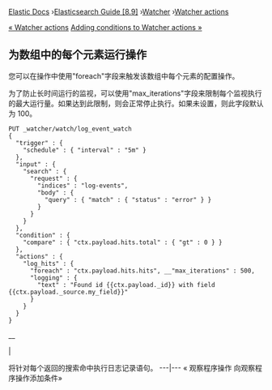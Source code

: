 

[Elastic Docs](/guide/) ›[Elasticsearch Guide [8.9]](index.md)
›[Watcher](xpack-alerting.md) ›[Watcher actions](actions.md)

[« Watcher actions](actions.md) [Adding conditions to Watcher actions
»](action-conditions.md)

## 为数组中的每个元素运行操作

您可以在操作中使用"foreach"字段来触发该数组中每个元素的配置操作。

为了防止长时间运行的监视，可以使用"max_iterations"字段来限制每个监视执行的最大运行量。如果达到此限制，则会正常停止执行。如果未设置，则此字段默认为 100。

    
    
    PUT _watcher/watch/log_event_watch
    {
      "trigger" : {
        "schedule" : { "interval" : "5m" }
      },
      "input" : {
        "search" : {
          "request" : {
            "indices" : "log-events",
            "body" : {
              "query" : { "match" : { "status" : "error" } }
            }
          }
        }
      },
      "condition" : {
        "compare" : { "ctx.payload.hits.total" : { "gt" : 0 } }
      },
      "actions" : {
        "log_hits" : {
          "foreach" : "ctx.payload.hits.hits", __"max_iterations" : 500,
          "logging" : {
            "text" : "Found id {{ctx.payload._id}} with field {{ctx.payload._source.my_field}}"
          }
        }
      }
    }

__

|

将针对每个返回的搜索命中执行日志记录语句。   ---|--- « 观察程序操作 向观察程序操作添加条件»